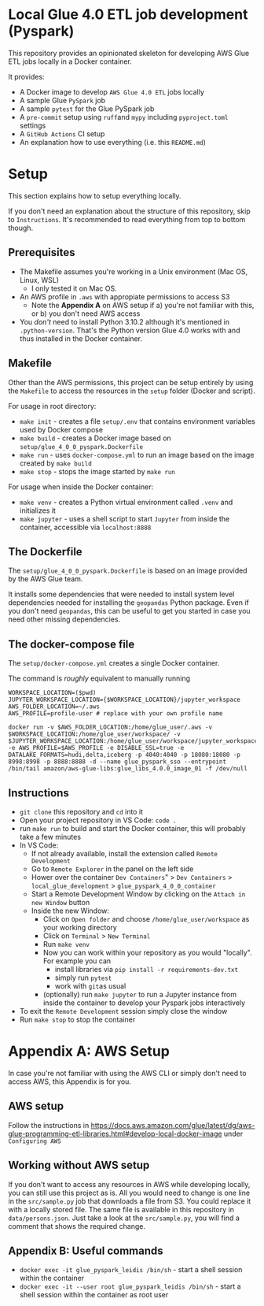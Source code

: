 # Local Glue 4.0 ETL job development (Pyspark)

This repository provides an opinionated skeleton for developing AWS Glue ETL jobs locally in a Docker container.

It provides:
- A Docker image to develop `AWS Glue 4.0 ETL` jobs locally
- A sample Glue `PySpark` job
- A sample `pytest` for the Glue PySpark job
- A `pre-commit` setup using `ruff`and `mypy` including `pyproject.toml` settings
- A `GitHub Actions` CI setup
- An explanation how to use everything (i.e. this `README.md`)

# Setup

This section explains how to setup everything locally.

If you don't need an explanation about the structure of this repository, skip to `Instructions`.
It's recommended to read everything from top to bottom though.

## Prerequisites
- The Makefile assumes you're working in a Unix environment (Mac OS, Linux, WSL)
  - I only tested it on Mac OS. 
- An AWS profile in `.aws` with appropiate permissions to access S3
  - Note the **Appendix A** on AWS setup if a) you're not familiar with this, or b) you don't need AWS access
- You _don't_ need to install Python 3.10.2 although it's mentioned in `.python-version`. That's the Python version Glue 4.0 works with and thus installed in the Docker container.

## Makefile

Other than the AWS permissions, this project can be setup entirely by using the `Makefile` to access the resources in the `setup` folder (Docker and script).

For usage in root directory:
- `make init` - creates a file `setup/.env` that contains environment variables used by Docker compose
- `make build` - creates a Docker image based on `setup/glue_4_0_0_pyspark.Dockerfile`
- `make run` - uses `docker-compose.yml` to run an image based on the image created by `make build`
- `make stop` - stops the image started by `make run` 
  
For usage when inside the Docker container:
- `make venv` - creates a Python virtual environment called `.venv` and initializes it
- `make jupyter` - uses a shell script to start `Jupyter` from inside the container, accessible via `localhost:8888`

## The Dockerfile

The `setup/glue_4_0_0_pyspark.Dockerfile` is based on an image provided by the AWS Glue team.

It installs some dependencies that were needed to install system level dependencies needed for installing the `geopandas` Python package. Even if you don't need `geopandas`, this can be useful to get you started in case you need other missing dependencies.

## The docker-compose file

The `setup/docker-compose.yml` creates a single Docker container.

The command is _roughly_ equivalent to manually running
```
WORKSPACE_LOCATION=($pwd)
JUPYTER_WORKSPACE_LOCATION={$WORKSPACE_LOCATION}/jupyter_workspace
AWS_FOLDER_LOCATION=~/.aws
AWS_PROFILE=profile-user # replace with your own profile name

docker run -v $AWS_FOLDER_LOCATION:/home/glue_user/.aws -v $WORKSPACE_LOCATION:/home/glue_user/workspace/ -v $JUPYTER_WORKSPACE_LOCATION:/home/glue_user/workspace/jupyter_workspace/ -e AWS_PROFILE=$AWS_PROFILE -e DISABLE_SSL=true -e DATALAKE_FORMATS=hudi,delta,iceberg -p 4040:4040 -p 18080:18080 -p 8998:8998 -p 8888:8888 -d --name glue_pyspark_sso --entrypoint /bin/tail amazon/aws-glue-libs:glue_libs_4.0.0_image_01 -f /dev/null
```

## Instructions

- `git clone` this repository and `cd` into it
- Open your project repository in VS Code: `code .`
- run `make run` to build and start the Docker container, this will probably take a few minutes
- In VS Code:
  - If not already available, install the extension called `Remote Development`
  - Go to `Remote Explorer` in the panel on the left side
  - Hower over the container `Dev Containers`" > `Dev Containers` > `local_glue_development` > `glue_pyspark_4_0_0_container`
  - Start a Remote Development Window by clicking on the `Attach in new Window` button
  - Inside the new Window:
    - Click on `Open folder` and choose `/home/glue_user/workspace` as your working directory
    - Click on `Terminal` > `New Terminal`
    - Run `make venv`
    - Now you can work within your repository as you would "locally". For example you can 
      - install libraries via `pip install -r requirements-dev.txt`
      - simply run `pytest`
      - work with `git`as usual
    - (optionally) run `make jupyter` to run a Jupyter instance from inside the container to develop your Pyspark jobs interactively
- To exit the `Remote Development` session simply close the window
- Run `make stop` to stop the container

# Appendix A: AWS Setup

In case you're not familiar with using the AWS CLI or simply don't need to access AWS, this Appendix is for you.

## AWS setup

Follow the instructions in https://docs.aws.amazon.com/glue/latest/dg/aws-glue-programming-etl-libraries.html#develop-local-docker-image under `Configuring AWS`

## Working without AWS setup

If you don't want to access any resources in AWS while developing locally, you can still use this project as is. All you would need to change is one line in the `src/sample.py` job that downloads a file from S3. You could replace it with a locally stored file. The same file is available in this repository in `data/persons.json`. Just take a look at the `src/sample.py`, you will find a comment that shows the required change.

## Appendix B: Useful commands

- `docker exec -it glue_pyspark_leidis /bin/sh` - start a shell session within the container
- `docker exec -it --user root glue_pyspark_leidis /bin/sh` - start a shell session within the container as root user

